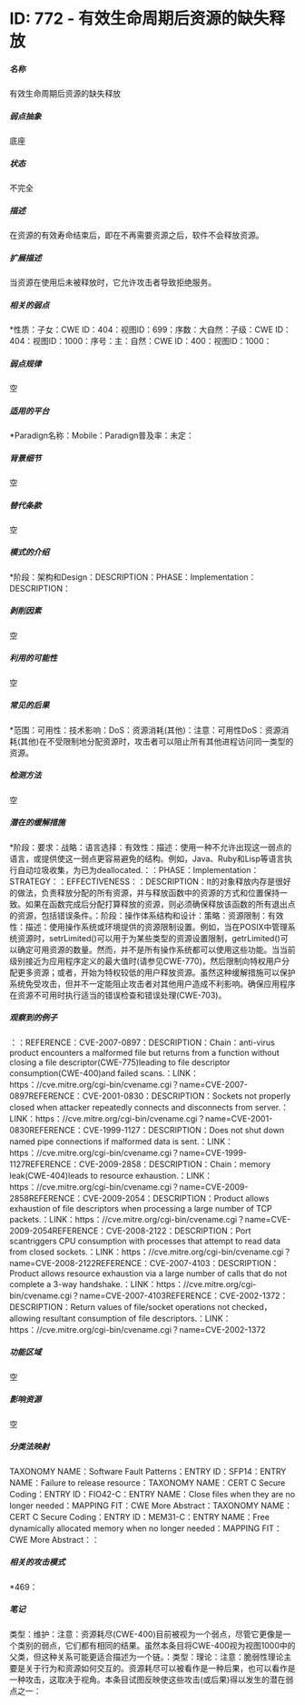 # ID: 772 - 有效生命周期后资源的缺失释放
<h5>名称</h5>有效生命周期后资源的缺失释放
<h5>弱点抽象</h5>底座
<h5>状态</h5>不完全
<h5>描述</h5>在资源的有效寿命结束后，即在不再需要资源之后，软件不会释放资源。
<h5>扩展描述</h5>当资源在使用后未被释放时，它允许攻击者导致拒绝服务。
<h5>相关的弱点</h5>*性质：子女：CWE ID：404：视图ID：699：序数：大自然：子级：CWE ID：404：视图ID：1000：序号：主：自然：CWE ID：400：视图ID：1000：
<h5>弱点规律</h5>空
<h5>适用的平台</h5>*Paradign名称：Mobile：Paradign普及率：未定：
<h5>背景细节</h5>空
<h5>替代条款</h5>空
<h5>模式的介绍</h5>*阶段：架构和Design：DESCRIPTION：PHASE：Implementation：DESCRIPTION：
<h5>剥削因素</h5>空
<h5>利用的可能性</h5>空
<h5>常见的后果</h5>*范围：可用性：技术影响：DoS：资源消耗(其他)：注意：可用性DoS：资源消耗(其他)在不受限制地分配资源时，攻击者可以阻止所有其他进程访问同一类型的资源。
<h5>检测方法</h5>空
<h5>潜在的缓解措施</h5>*阶段：要求：战略：语言选择：有效性：描述：使用一种不允许出现这一弱点的语言，或提供使这一弱点更容易避免的结构。例如，Java、Ruby和Lisp等语言执行自动垃圾收集，为已为deallocated.：：PHASE：Implementation：STRATEGY：：EFFECTIVENESS：：DESCRIPTION：It的对象释放内存是很好的做法，负责释放分配的所有资源，并与释放函数中的资源的方式和位置保持一致。如果在函数完成后分配打算释放的资源，则必须确保释放该函数的所有退出点的资源，包括错误条件。：阶段：操作体系结构和设计：策略：资源限制：有效性：描述：使用操作系统或环境提供的资源限制设置。例如，当在POSIX中管理系统资源时，setrLimited()可以用于为某些类型的资源设置限制，getrLimited()可以确定可用资源的数量。然而，并不是所有操作系统都可以使用这些功能。当当前级别接近为应用程序定义的最大值时(请参见CWE-770)，然后限制向特权用户分配更多资源；或者，开始为特权较低的用户释放资源。虽然这种缓解措施可以保护系统免受攻击，但并不一定能阻止攻击者对其他用户造成不利影响。确保应用程序在资源不可用时执行适当的错误检查和错误处理(CWE-703)。
<h5>观察到的例子</h5>：：REFERENCE：CVE-2007-0897：DESCRIPTION：Chain：anti-virus product encounters a malformed file but returns from a function without closing a file descriptor(CWE-775)leading to file descriptor consumption(CWE-400)and failed scans.：LINK：https：//cve.mitre.org/cgi-bin/cvename.cgi？name=CVE-2007-0897REFERENCE：CVE-2001-0830：DESCRIPTION：Sockets not properly closed when attacker repeatedly connects and disconnects from server.：LINK：https：//cve.mitre.org/cgi-bin/cvename.cgi？name=CVE-2001-0830REFERENCE：CVE-1999-1127：DESCRIPTION：Does not shut down named pipe connections if malformed data is sent.：LINK：https：//cve.mitre.org/cgi-bin/cvename.cgi？name=CVE-1999-1127REFERENCE：CVE-2009-2858：DESCRIPTION：Chain：memory leak(CWE-404)leads to resource exhaustion.：LINK：https：//cve.mitre.org/cgi-bin/cvename.cgi？name=CVE-2009-2858REFERENCE：CVE-2009-2054：DESCRIPTION：Product allows exhaustion of file descriptors when processing a large number of TCP packets.：LINK：https：//cve.mitre.org/cgi-bin/cvename.cgi？name=CVE-2009-2054REFERENCE：CVE-2008-2122：DESCRIPTION：Port scantriggers CPU consumption with processes that attempt to read data from closed sockets.：LINK：https：//cve.mitre.org/cgi-bin/cvename.cgi？name=CVE-2008-2122REFERENCE：CVE-2007-4103：DESCRIPTION：Product allows resource exhaustion via a large number of calls that do not complete a 3-way handshake.：LINK：https：//cve.mitre.org/cgi-bin/cvename.cgi？name=CVE-2007-4103REFERENCE：CVE-2002-1372：DESCRIPTION：Return values of file/socket operations not checked，allowing resultant consumption of file descriptors.：LINK：https：//cve.mitre.org/cgi-bin/cvename.cgi？name=CVE-2002-1372
<h5>功能区域</h5>空
<h5>影响资源</h5>空
<h5>分类法映射</h5>TAXONOMY NAME：Software Fault Patterns：ENTRY ID：SFP14：ENTRY NAME：Failure to release resource：TAXONOMY NAME：CERT C Secure Coding：ENTRY ID：FIO42-C：ENTRY NAME：Close files when they are no longer needed：MAPPING FIT：CWE More Abstract：TAXONOMY NAME：CERT C Secure Coding：ENTRY ID：MEM31-C：ENTRY NAME：Free dynamically allocated memory when no longer needed：MAPPING FIT：CWE More Abstract：：
<h5>相关的攻击模式</h5>*469：
<h5>笔记</h5>类型：维护：注意：资源耗尽(CWE-400)目前被视为一个弱点，尽管它更像是一个类别的弱点，它们都有相同的结果。虽然本条目将CWE-400视为视图1000中的父类，但这种关系可能更适合描述为一个链。：类型：理论：注意：脆弱性理论主要是关于行为和资源如何交互的。资源耗尽可以被看作是一种后果，也可以看作是一种攻击，这取决于视角。本条目试图反映使这些攻击(或后果)得以发生的潜在弱点之一：

